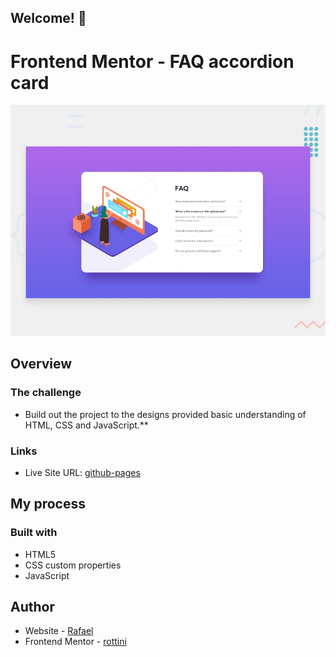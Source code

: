 

## Welcome! 👋

# Frontend Mentor - FAQ accordion card

![Design preview for the FAQ accordion card coding challenge](./design/desktop-preview.jpg)

## Overview

### The challenge

- Build out the project to the designs provided basic understanding of HTML, CSS and JavaScript.**

### Links

- Live Site URL: [github-pages](https://rottini.github.io/fylo-landing-page-with-two-column-layout-master/)

## My process

### Built with

- HTML5 
- CSS custom properties
- JavaScript 

## Author

- Website - [Rafael](https://github.com/rottini)
- Frontend Mentor - [rottini](https://github.com/rottini/faq-accordion-card-main)